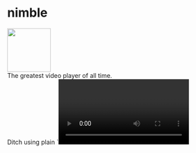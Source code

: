 # nimble
<img src="https://github.com/LearnModu/nimble/blob/main/static/nimble2.png?raw=true" width="100px" height="100px" />
<br>
The greatest video player of all time.
<br>
Ditch using plain `<video>` tags. It's time for the **better** video tags.
## Preview
<img src="https://github.com/user-attachments/assets/2ee37a89-689a-4028-ba44-c106f390c081" width="512px" />
<br>
